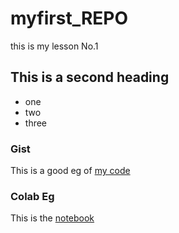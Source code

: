 # myfirst_REPO
this is my lesson No.1


## This is a second heading

* one
* two
* three

### Gist

This is a good eg of [my code](https://gist.github.com/kristchenn/4ba10feb8b473389fe3d8b7f62cafc49)

### Colab Eg

This is the [notebook](https://colab.research.google.com/github/kristchenn/myfirst_REPO/blob/main/technical_docs.ipynb)

